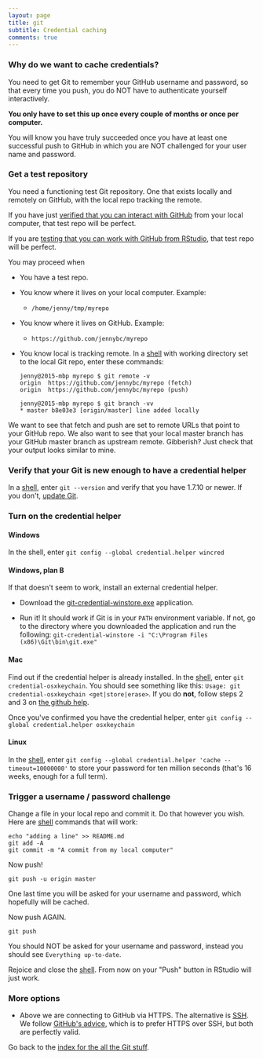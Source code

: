 ```yaml
---
layout: page
title: git
subtitle: Credential caching
comments: true
---
```


### Why do we want to cache credentials?

You need to get Git to remember your GitHub username and password, so that every time you push, you do NOT have to authenticate yourself interactively.

**You only have to set this up once every couple of months or once per computer.**

You will know you have truly succeeded once you have at least one successful push to GitHub in which you are NOT challenged for your user name and password.

### Get a test repository

You need a functioning test Git repository. One that exists locally and remotely on GitHub, with the local repo tracking the remote.

If you have just [verified that you can interact with GitHub](git05_github-connection.html) from your local computer, that test repo will be perfect.

If you are [testing that you can work with GitHub from RStudio](git06_git-github-rstudio.html), that test repo will be perfect.

You may proceed when

  * You have a test repo.
  * You know where it lives on your local computer. Example:
    - `/home/jenny/tmp/myrepo`
  * You know where it lives on GitHub. Example:
    - `https://github.com/jennybc/myrepo`
  * You know local is tracking remote. In a [shell](git09_shell.html) with working directory set to the local Git repo, enter these commands:
  
    ``` shell
    jenny@2015-mbp myrepo $ git remote -v
    origin	https://github.com/jennybc/myrepo (fetch)
    origin	https://github.com/jennybc/myrepo (push)
    
    jenny@2015-mbp myrepo $ git branch -vv
    * master b8e03e3 [origin/master] line added locally
    ```
  
We want to see that fetch and push are set to remote URLs that point to your GitHub repo. We also want to see that your local master branch has your GitHub master branch as upstream remote. Gibberish? Just check that your output looks similar to mine.

### Verify that your Git is new enough to have a credential helper

In a [shell](git09_shell.html), enter `git --version` and verify that you have 1.7.10 or newer. If you don't, [update Git](git01_git-install.html).
  
### Turn on the credential helper

#### Windows

In the shell, enter `git config --global credential.helper wincred`

#### Windows, plan B

If that doesn't seem to work, install an external credential helper.

  * Download the [git-credential-winstore.exe](http://gitcredentialstore.codeplex.com/) application.
  
  * Run it! It should work if Git is in your `PATH` environment variable. If not, go to the directory where you downloaded the application and run the following:
  `git-credential-winstore -i "C:\Program Files (x86)\Git\bin\git.exe"`

#### Mac

Find out if the credential helper is already installed. In the [shell](git09_shell.html), enter `git credential-osxkeychain`. You should see something like this: `Usage: git credential-osxkeychain <get|store|erase>`. If you do **not**, follow steps 2 and 3 on [the github help](https://help.github.com/articles/caching-your-github-password-in-git#platform-mac).

Once you've confirmed you have the credential helper, enter `git config --global credential.helper osxkeychain`

#### Linux

In the [shell](git09_shell.html), enter `git config --global credential.helper 'cache --timeout=10000000'` to store your password for ten million seconds (that's 16 weeks, enough for a full term).
  

### Trigger a username / password challenge

Change a file in your local repo and commit it. Do that however you wish. Here are [shell](git09_shell.html) commands that will work:

``` shell
echo "adding a line" >> README.md
git add -A
git commit -m "A commit from my local computer"
```

Now push!

``` shell
git push -u origin master
```

One last time you will be asked for your username and password, which hopefully will be cached.

Now push AGAIN.

``` shell
git push
```
  
You should NOT be asked for your username and password, instead you should see `Everything up-to-date`.
  
Rejoice and close the [shell](git09_shell.html). From now on your "Push" button in RStudio will just work.

### More options

* Above we are connecting to GitHub via HTTPS. The alternative is [SSH](https://help.github.com/articles/generating-ssh-keys). We follow [GitHub's advice](https://help.github.com/articles/which-remote-url-should-i-use/), which is to prefer HTTPS over SSH, but both are perfectly valid.

Go back to the [index for the all the Git stuff](git00_index.html).
